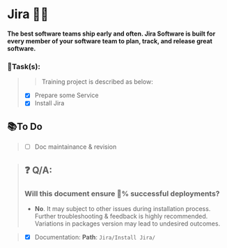 # Jira 🚗🚗
**The best software teams ship early and often. Jira Software is built for every member of your software team to plan, track, and release great software.**
### 🎯**Task(s)**:
> > Training project is described as below:
> * [x] Prepare some Service
> * [x] Install Jira
 ## **📚To Do**
> * [ ]  Doc maintainance & revision

> ## ❓ Q/A:
> ### Will this document ensure 💯% successful deployments?
> * **No**. It may subject to other issues during installation process. Further troubleshooting & feedback is highly recommended. Variations in packages version may lead to undesired outcomes.

> * [x]  Documentation: **Path**: `Jira/Install Jira/`
